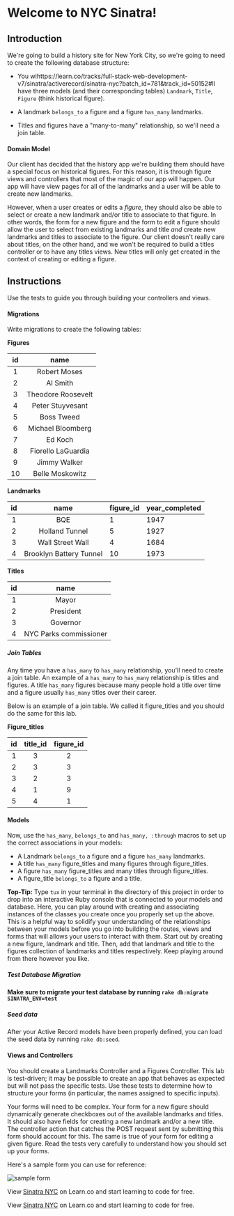 # Welcome to NYC Sinatra!

## Introduction

We're going to build a history site for New York City, so we're going to need to
create the following database structure:

- You wihttps://learn.co/tracks/full-stack-web-development-v7/sinatra/activerecord/sinatra-nyc?batch_id=781&track_id=50152#ll have three models (and their corresponding tables) `Landmark`, `Title`,
  `Figure` (think historical figure).

- A landmark `belongs_to` a figure and a figure `has_many` landmarks.
- Titles and figures have a "many-to-many" relationship, so we'll need a join table.

#### Domain Model

Our client has decided that the history app we're building them should have a
special focus on historical figures. For this reason, it is through figure views
and controllers that most of the magic of our app will happen. Our app will have
view pages for all of the landmarks and a user will be able to create new
landmarks.

However, when a user creates or edits a _figure_, they should also be able
to select or create a new landmark and/or title to associate to that figure. In
other words, the form for a new figure and the form to edit a figure should
allow the user to select from existing landmarks and title _and_ create new
landmarks and titles to associate to the figure. Our client doesn't really care
about titles, on the other hand, and we won't be required to build a titles
controller or to have any titles views. New titles will only get created in the
context of creating or editing a figure.

## Instructions

Use the tests to guide you through building your controllers and views.

#### Migrations

Write migrations to create the following tables:

**Figures**

| **id** |      **name**      |
| :----: | :----------------: |
|   1    |    Robert Moses    |
|   2    |      Al Smith      |
|   3    | Theodore Roosevelt |
|   4    |  Peter Stuyvesant  |
|   5    |     Boss Tweed     |
|   6    | Michael Bloomberg  |
|   7    |      Ed Koch       |
|   8    | Fiorello LaGuardia |
|   9    |    Jimmy Walker    |
|   10   |  Belle Moskowitz   |

**Landmarks**

| **id** |        **name**         | **figure_id** | **year_completed** |
| :----: | :---------------------: | :------------ | ------------------ |
|   1    |           BQE           | 1             | 1947               |
|   2    |     Holland Tunnel      | 5             | 1927               |
|   3    |    Wall Street Wall     | 4             | 1684               |
|   4    | Brooklyn Battery Tunnel | 10            | 1973               |

**Titles**

| **id** |        **name**        |
| :----: | :--------------------: |
|   1    |         Mayor          |
|   2    |       President        |
|   3    |        Governor        |
|   4    | NYC Parks commissioner |

##### Join Tables

Any time you have a `has_many` to `has_many` relationship, you'll need to create
a join table. An example of a `has_many` to `has_many` relationship is titles
and figures. A title `has_many` figures because many people hold a title over
time and a figure usually `has_many` titles over their career.

Below is an example of a join table. We called it figure_titles and you should
do the same for this lab.

**Figure_titles**

| **id** | **title_id** | **figure_id** |
| :----: | :----------: | :-----------: |
|   1    |      3       |       2       |
|   2    |      3       |       3       |
|   3    |      2       |       3       |
|   4    |      1       |       9       |
|   5    |      4       |       1       |

#### Models

Now, use the `has_many`, `belongs_to` and `has_many, :through` macros to set up
the correct associations in your models:

- A Landmark `belongs_to` a figure and a figure `has_many` landmarks.
- A title `has_many` figure_titles and many figures through figure_titles.
- A figure `has_many` figure_titles and many titles through figure_titles.
- A figure_title `belongs_to` a figure and a title.

**Top-Tip:** Type `tux` in your terminal in the directory of this project in order to drop
into an interactive Ruby console that is connected to your models and database.
Here, you can play around with creating and associating instances of the classes
you create once you properly set up the above. This is a helpful way to solidify
your understanding of the relationships between your models before you go into
building the routes, views and forms that will allows your users to interact
with them. Start out by creating a new figure, landmark and title. Then, add
that landmark and title to the figures collection of landmarks and titles
respectively. Keep playing around from there however you like.

##### Test Database Migration

**Make sure to migrate your test database by running `rake db:migrate SINATRA_ENV=test`**

##### Seed data

After your Active Record models have been properly defined, you can load the
seed data by running `rake db:seed`.

#### Views and Controllers

You should create a Landmarks Controller and a Figures Controller. This lab is
test-driven; it may be possible to create an app that behaves as expected but
will not pass the specific tests. Use these tests to determine how to structure
your forms (in particular, the names assigned to specific inputs).

Your forms will need to be complex. Your form for a new figure should
dynamically generate checkboxes out of the available landmarks and titles. It
should also have fields for creating a new landmark and/or a new title. The
controller action that catches the POST request sent by submitting this form
should account for this. The same is true of your form for editing a given
figure. Read the tests very carefully to understand how you should set up your
forms.

Here's a sample form you can use for reference:

![sample form](https://curriculum-content.s3.amazonaws.com/web-development/Sinatra/nyc-sinatra-sample-form.png)

<p data-visibility='hidden'>View <a href='https://learn.co/lessons/nyc-sinatra'>Sinatra NYC</a> on Learn.co and start learning to code for free.</p>

<p class='util--hide'>View <a href='https://learn.co/lessons/nyc-sinatra'>Sinatra NYC</a> on Learn.co and start learning to code for free.</p>
